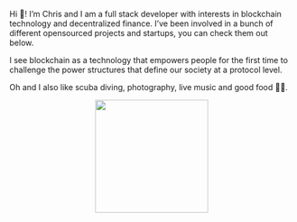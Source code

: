 Hi 👋! I’m Chris and I am a full stack developer with interests in blockchain technology and decentralized finance. I’ve been involved in a bunch of different opensourced projects and startups, you can check them out below.

I see blockchain as a technology that empowers people for the first time to challenge the power structures that define our society at a protocol level.

Oh and I also like scuba diving, photography, live music and good food 🤘🚀.


<p align="center">
  <img src="https://i.imgur.com/YOU2wcD.gif" width="200">
</p>
